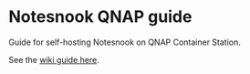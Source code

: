 # Notesnook QNAP guide

Guide for self-hosting Notesnook on QNAP Container Station.

See the [wiki guide here](https://github.com/XP1/Notesnook-QNAP-guide/wiki).